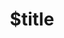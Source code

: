 ---
title: $title
second_title: .NET API 참조용 Aspose.Page
description: $description
type: docs
weight: $weight
url: /ko/net/$ref/
---
